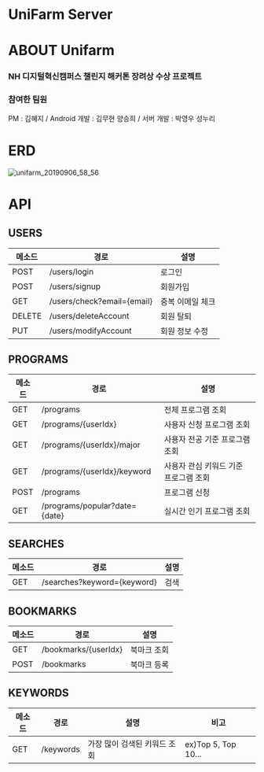 # UniFarm Server

# ABOUT Unifarm
### NH 디지털혁신캠퍼스 챌린지 해커톤 장려상 수상 프로젝트

### 참여한 팀원
PM : 김혜지 / Android 개발 : 김무현 양승희 / 서버 개발 : 박영우 성누리

# ERD
![unifarm_20190906_58_56](https://user-images.githubusercontent.com/23696493/64415351-1116e980-d0d0-11e9-9f39-dca52f02f7e0.png)

# API

## USERS

| 메소드 | 경로                       | 설명             |
| ------ | -------------------------- | ---------------- |
| POST   | /users/login               | 로그인           |
| POST   | /users/signup              | 회원가입         |
| GET    | /users/check?email={email} | 중복 이메일 체크 |
| DELETE | /users/deleteAccount       | 회원 탈퇴        |
| PUT    | /users/modifyAccount       | 회원 정보 수정   |

## PROGRAMS

| 메소드 | 경로                          | 설명                                  |
| ------ | ----------------------------- | ------------------------------------- |
| GET    | /programs                     | 전체 프로그램 조회                    |
| GET    | /programs/{userIdx}           | 사용자 신청 프로그램 조회             |
| GET    | /programs/{userIdx}/major     | 사용자 전공 기준 프로그램 조회        |
| GET    | /programs/{userIdx}/keyword   | 사용자 관심 키워드 기준 프로그램 조회 |
| POST   | /programs                     | 프로그램 신청                         |
| GET    | /programs/popular?date={date} | 실시간 인기 프로그램 조회             |

## SEARCHES

| 메소드 | 경로                        | 설명 |
| :----- | --------------------------- | ---- |
| GET   | /searches?keyword={keyword} | 검색 |

## BOOKMARKS

| 메소드 | 경로                 | 설명        |
| ------ | -------------------- | ----------- |
| GET    | /bookmarks/{userIdx} | 북마크 조회 |
| POST   | /bookmarks           | 북마크 등록 |

## KEYWORDS

| 메소드 | 경로      | 설명                         | 비고                |
| ------ | --------- | ---------------------------- | ------------------- |
| GET    | /keywords | 가장 많이 검색된 키워드 조회 | ex)Top 5, Top 10... |
